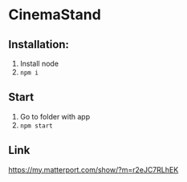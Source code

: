 # CinemaStand
## Installation:
1) Install node
2) ``npm i``

## Start
1) Go to folder with app
2) ``npm start``

## Link
https://my.matterport.com/show/?m=r2eJC7RLhEK
